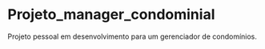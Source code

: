 # Projeto_manager_condominial
Projeto pessoal em desenvolvimento para um gerenciador de condomínios. 
